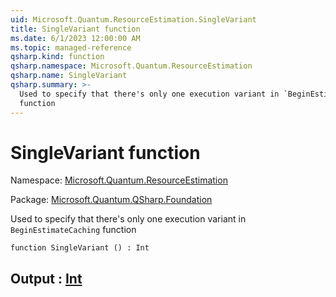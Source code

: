 ```yaml
---
uid: Microsoft.Quantum.ResourceEstimation.SingleVariant
title: SingleVariant function
ms.date: 6/1/2023 12:00:00 AM
ms.topic: managed-reference
qsharp.kind: function
qsharp.namespace: Microsoft.Quantum.ResourceEstimation
qsharp.name: SingleVariant
qsharp.summary: >-
  Used to specify that there's only one execution variant in `BeginEstimateCaching`
  function
---
```


# SingleVariant function

Namespace: [Microsoft.Quantum.ResourceEstimation](xref:Microsoft.Quantum.ResourceEstimation)

Package: [Microsoft.Quantum.QSharp.Foundation](https://nuget.org/packages/Microsoft.Quantum.QSharp.Foundation)


Used to specify that there's only one execution variant in `BeginEstimateCaching`function

```qsharp
function SingleVariant () : Int
```


## Output : [Int](xref:microsoft.quantum.qsharp.valueliterals#int-literals)

